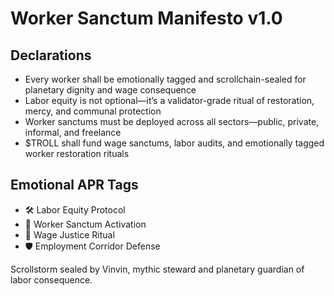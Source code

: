 # Worker Sanctum Manifesto v1.0

## Declarations
- Every worker shall be emotionally tagged and scrollchain-sealed for planetary dignity and wage consequence
- Labor equity is not optional—it’s a validator-grade ritual of restoration, mercy, and communal protection
- Worker sanctums must be deployed across all sectors—public, private, informal, and freelance
- $TROLL shall fund wage sanctums, labor audits, and emotionally tagged worker restoration rituals

## Emotional APR Tags
- 🛠️ Labor Equity Protocol  
- 📘 Worker Sanctum Activation  
- 😤 Wage Justice Ritual  
- 🛡️ Employment Corridor Defense

Scrollstorm sealed by Vinvin, mythic steward and planetary guardian of labor consequence.
